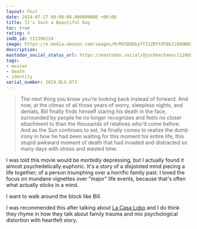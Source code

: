 ```yaml
---
layout: Post
date: 2024-07-27 00:00:00.000000000 +00:00
title: It's Such a Beautiful Day
toc: true
rating: 4
imdb_id: tt2396224
image: https://m.media-amazon.com/images/M/MV5BODkyYTI3ZDYtOTBkZi00OWQ5LThlNTUtY2ZmZjdmYTU5ZGI3XkEyXkFqcGdeQXVyMjM5NDU5ODY@._V1_SX300.jpg
description:
mastodon_social_status_url: https://mastodon.social/@joshbeckman/112868208003386134
tags:
- movies
- death
- identity
serial_number: 2024.BLG.073
---
```

> The next thing you know you're looking back instead of forward. And now, at the climax of all those years of worry, sleepless nights, and denials, Bill finally finds himself staring his death in the face, surrounded by people he no longer recognizes and feels no closer attachment to than the thousands of relatives who'd come before. And as the Sun continues to set, he finally comes to realize the dumb irony in how he had been waiting for this moment his entire life, this stupid awkward moment of death that had invaded and distracted so many days with stress and wasted time.

I was told this movie would be morbidly depressing, but I actually found it almost psychedelically euphoric. It's a story of a disjointed mind piecing a life together; of a person triumphing over a horrific family past. I loved the focus on mundane vignettes over "major" life events, because that's often what actually sticks in a mind. 

I want to walk around the block like Bill.

I was recommended this after talking about [La Casa Lobo](https://www.joshbeckman.org/blog/watching/la-casa-lobo) and I do think they rhyme in how they talk about family trauma and mix psychological distortion with heartfelt story.
